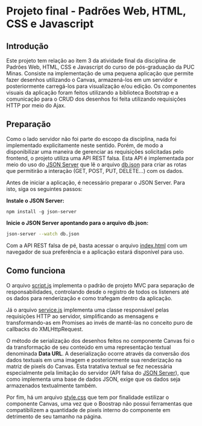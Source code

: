 # Projeto final - Padrões Web, HTML, CSS e Javascript

## Introdução

Este projeto tem relação ao item 3 da atividade final da disciplina de Padrões Web, HTML, CSS e Javascript do curso de pós-graduação da PUC Minas. Consiste na implementação de uma pequena aplicação que permite fazer desenhos utilizando o Canvas, armazená-los em um servidor e posteriormente carregá-los para visualização e/ou edição. Os componentes visuais da aplicação foram feitos utilizando a biblioteca Bootstrap e a comunicação para o CRUD dos desenhos foi feita utilizando requisições HTTP por meio do Ajax.

## Preparação

Como o lado servidor não foi parte do escopo da disciplina, nada foi implementado explicitamente neste sentido. Porém, de modo a disponibilizar uma maneira de gerenciar as requisições solicitadas pelo frontend, o projeto utiliza uma API REST falsa. Esta API é implementada por meio do uso do [JSON Server](https://github.com/typicode/json-server) que lê o arquivo [db.json](https://github.com/RicardoGPP/paw-class6-task1-ajaxcanvas/blob/main/db.json) para criar as rotas que permitirão a interação (GET, POST, PUT, DELETE...) com os dados.

Antes de iniciar a aplicação, é necessário preparar o JSON Server. Para isto, siga os seguintes passos:

**Instale o JSON Server:**

```
npm install -g json-server
```

**Inicie o JSON Server apontando para o arquivo db.json:**

```bash
json-server --watch db.json
```

Com a API REST falsa de pé, basta acessar o arquivo [index.html](https://github.com/RicardoGPP/paw-class6-task1-ajaxcanvas/blob/main/index.html) com um navegador de sua preferência e a aplicação estará disponível para uso.

## Como funciona

O arquivo [script.js](https://github.com/RicardoGPP/paw-class6-task1-ajaxcanvas/blob/main/script.js) implementa o padrão de projeto MVC para separação de responsabilidades, controlando desde o registro de todos os listeners até os dados para renderização e como trafegam dentro da aplicação.

Já o arquivo [service.js](https://github.com/RicardoGPP/paw-class6-task1-ajaxcanvas/blob/main/service.js) implementa uma classe responsável pelas requisições HTTP ao servidor, simplificando as mensagens e transformando-as em Promises ao invés de mantê-las no conceito puro de callbacks do XMLHttpRequest.

O método de serialização dos desenhos feitos no componente Canvas foi o da transformação de seu conteúdo em uma representação textual denominada **Data URL**. A deserialização ocorre através da conversão dos dados textuais em uma imagem e posteriormente sua renderização na matriz de pixels do Canvas. Esta tratativa textual se fez necessária especialmente pela limitação do servidor (API falsa do [JSON Server](https://github.com/typicode/json-server)), que como implementa uma base de dados JSON, exige que os dados seja armazenados textualmente também.

Por fim, há um arquivo [style.css](https://github.com/RicardoGPP/paw-class6-task1-ajaxcanvas/blob/main/style.css) que tem por finalidade estilizar o componente Canvas, uma vez que o Boostrap não possui ferramentas que compatibilizem a quantidade de pixels interno do componente em detrimento de seu tamanho na página.
